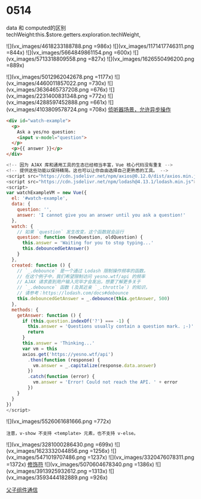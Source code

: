 # 0514
data 和 computed的区别
techWeight:this.$store.getters.exploration.techWeight,



![](vx_images/4618233188788.png =986x)
![](vx_images/1171417746311.png =844x)
![](vx_images/5664849861154.png =600x)
![](vx_images/5713318809558.png =827x)
![](vx_images/1626550496200.png =889x)

![](vx_images/5012962042678.png =1177x)
![](vx_images/4460011857022.png =730x)
![](vx_images/3636465737208.png =676x)
![](vx_images/2231400831348.png =772x)
![](vx_images/4288597452888.png =661x)
![](vx_images/4103809578724.png =708x)
[侦听器场景，允许异步操作](https://cn.vuejs.org/v2/guide/computed.html#%E4%BE%A6%E5%90%AC%E5%99%A8)

```html
<div id="watch-example">
  <p>
    Ask a yes/no question:
    <input v-model="question">
  </p>
  <p>{{ answer }}</p>
</div>
```
```javascript
<!-- 因为 AJAX 库和通用工具的生态已经相当丰富，Vue 核心代码没有重复 -->
<!-- 提供这些功能以保持精简。这也可以让你自由选择自己更熟悉的工具。 -->
<script src="https://cdn.jsdelivr.net/npm/axios@0.12.0/dist/axios.min.js"></script>
<script src="https://cdn.jsdelivr.net/npm/lodash@4.13.1/lodash.min.js"></script>
<script>
var watchExampleVM = new Vue({
  el: '#watch-example',
  data: {
    question: '',
    answer: 'I cannot give you an answer until you ask a question!'
  },
  watch: {
    // 如果 `question` 发生改变，这个函数就会运行
    question: function (newQuestion, oldQuestion) {
      this.answer = 'Waiting for you to stop typing...'
      this.debouncedGetAnswer()
    }
  },
  created: function () {
    // `_.debounce` 是一个通过 Lodash 限制操作频率的函数。
    // 在这个例子中，我们希望限制访问 yesno.wtf/api 的频率
    // AJAX 请求直到用户输入完毕才会发出。想要了解更多关于
    // `_.debounce` 函数 (及其近亲 `_.throttle`) 的知识，
    // 请参考：https://lodash.com/docs#debounce
    this.debouncedGetAnswer = _.debounce(this.getAnswer, 500)
  },
  methods: {
    getAnswer: function () {
      if (this.question.indexOf('?') === -1) {
        this.answer = 'Questions usually contain a question mark. ;-)'
        return
      }
      this.answer = 'Thinking...'
      var vm = this
      axios.get('https://yesno.wtf/api')
        .then(function (response) {
          vm.answer = _.capitalize(response.data.answer)
        })
        .catch(function (error) {
          vm.answer = 'Error! Could not reach the API. ' + error
        })
    }
  }
})
</script>
```
![](vx_images/5526061681666.png =772x)
```
注意，v-show 不支持 <template> 元素，也不支持 v-else。
```
![](vx_images/3281000286430.png =699x)
![](vx_images/1623332044856.png =1256x)
![](vx_images/5471019707486.png =1237x)
![](vx_images/3320476078311.png =1372x)
[修饰符](https://cn.vuejs.org/v2/guide/events.html#%E4%BA%8B%E4%BB%B6%E4%BF%AE%E9%A5%B0%E7%AC%A6)
![](vx_images/5070604678340.png =1386x)
![](vx_images/3913925932612.png =1313x)
![](vx_images/3593444182889.png =926x)

[父子组件通信](https://cn.vuejs.org/v2/guide/components.html#%E7%9B%91%E5%90%AC%E5%AD%90%E7%BB%84%E4%BB%B6%E4%BA%8B%E4%BB%B6)